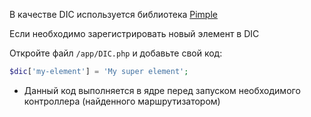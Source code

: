 В качестве DIC используется библиотека [Pimple](https://github.com/silexphp/Pimple)

Если необходимо зарегистрировать новый элемент в DIC

Откройте файл `/app/DIC.php` и добавьте свой код:
```php
$dic['my-element'] = 'My super element';
```

* Данный код выполняется в ядре перед запуском необходимого контроллера (найденного маршрутизатором)